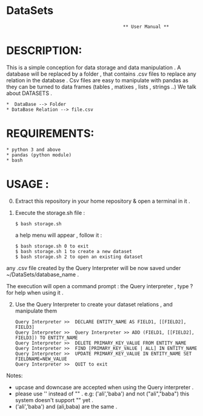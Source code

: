 # DataSets
                                               ** User Manual **
# DESCRIPTION:

This is a simple conception for data storage and data manipulation .
A database will be replaced by a folder , that contains .csv files to replace any relation in the database .
Csv files are easy to manipulate with pandas as they can be turned to data frames (tables , matixes , lists , strings ..) We talk about DATASETS .
    
    *  DataBase --> Folder
    * DataBase Relation --> file.csv         
       
# REQUIREMENTS:

    * python 3 and above
    * pandas (python module)
    * bash

# USAGE :
0) Extract this repository in your home repository & open a terminal in it .
1) Execute the storage.sh file :

       $ bash storage.sh
    
    a help menu will appear , follow it :
         
       $ bash storage.sh 0 to exit                  
       $ bash storage.sh 1 to create a new dataset
       $ bash storage.sh 2 to open an existing dataset
       

any .csv file created by the Query Interpreter will be now saved under ~/DataSets/database_name .
    
The execution will open a command prompt : the Query interpreter , type ? for help when using it .

2) Use the Query Interpreter to create your dataset relations , and manipulate them

    
       Query Interpreter >>  DECLARE ENTITY_NAME AS FIELD1, [[FIELD2], FIELD3]                 
       Query Interpreter >>  Query Interpreter >> ADD (FIELD1, [[FIELD2], FIELD3]) TO ENTITY_NAME                  
       Query Interpreter >>  DELETE PRIMARY_KEY_VALUE FROM ENTITY_NAME                        
       Query Interpreter >>  FIND [PRIMARY_KEY_VALUE | ALL] IN ENTITY_NAME                   
       Query Interpreter >>  UPDATE PRIMARY_KEY_VALUE IN ENTITY_NAME SET FIELDNAME=NEW_VALUE 
       Query Interpreter >>  QUIT to exit                 
       


Notes:

   * upcase and downcase are accepted when using the Query interpreter .
   * please use '' instead of "" . e.g: ('ali','baba') and not ("ali","baba")
        this system doesn't support "<thing>" yet .
   * ('ali','baba') and (ali,baba) are the same .
